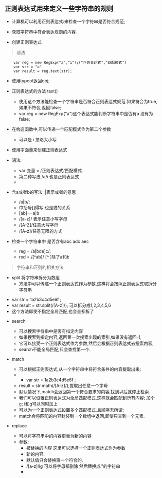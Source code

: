 ## 正则表达式用来定义一些字符串的规则
+ 计算机可以利用正则表达式:来检查一个字符串是否符合规范;
+ 获取字符串中符合表达规则的内容.
  
+ 创建正则表达式 
>语法 
```
    var reg = new RegExp("a","i");("正则表达式","匹配模式")
    var str = "a"
    var result = reg.text(str);
```
+ 使用typeof返回obj;
+ 正则表达式的方法 text()  
    - 使用这个方法能检查一个字符串是否符合正则表达式规范.如果符合为true,如果不符合,返回false;
    -  var reg = new RegExp("a")这个表达式能判断字符串中是否有a 没有为false;
+ 在构造函数中,可以传递一个匹配模式作为第二个参数
    - 可以是 i 忽略大小写
+ 使用字面量来创建正则表达式
+ 语法: 
    - var 变量 = /正则表达式/匹配模式
    - 第二种写法 /a/i 也是正则表达式
    - 
+ 含a或者b的写法: |表示或者的意思
    - /a|b/;
    - 中括号[]得写:也是或的关系
    - [ab]==a|b
    - /[a-z]/ 表示任意小写字母
    - /[A-Z]/任意大写字母
    - /[A-z]/任意无限的方式
  
+ 检查一个字符串中 是否含有abc adc aec
    - reg = /a[bde]c/;
    - red = /[^ab]/   [^ ]除了a和b

>字符串和正则的相关方法
+ split 将字符串拆分为数组
    - 方法中可以传递一个正则表达式作为参数,这样将会按照正则表达式取拆分字符串
- var str = 1a2b3c4d5e6f ; 
-  var result = str.split(/[A-z]/); 可以拆分成1,2,3,4,5,6
- 这个方法即使不指定全局匹配,也会全都拆了 
+ search 
    - 可以搜索字符串中是否有指定内容
    - 如果搜索到指定内容,返回第一次搜索出现的索引,如果没有返回-1;
    - 它可以接受一个正则表达式作为参数,然后会根据正则表达式去搜索内容;
    - search不能全局匹配,只会查找第一个.
+ match
    - 可以根据正则表达式,从一个字符串中将符合条件的内容提取出来;
    - - var str = 1a2b3c4d5e6f ; 
    - result = str.math(/[A-z]/);提取出任意一个字母
    - 默认情况下,match会返回第一个符合要求的内容,找到以后就停止检索.
    - 我们可以设置正则表达式为全局匹配模式,这样就会匹配到所有内容; 加个g; i和g可以同时加上
    - 可以为一个正则表达式设置多个匹配模式,且顺序无所谓;
    - match会将匹配的内容封装到一个数组中返回,即使只查到一个元素.

+ replace
    - 可以将字符串中的内容更替为新的内容
    - 参数:
      - 被替换的内容    这里可以选择一个正则表达式作为参数
      - 新的内容.
      - 默认值只会替换第一个符合的.
      - /[a-z]/ig 可以将字母都删除 然后替换成''的字符串 
      - 